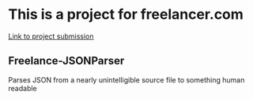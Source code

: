 # This is a project for freelancer.com
[Link to project submission](https://www.freelancer.com/contest/extract-website-and-json-file-data-to-create-simple-json-file-and-python-script-to-automate-extraction-of-similar-json-files-2342459-byentry-87300509)

## Freelance-JSONParser
Parses JSON from a nearly unintelligible source file to something human readable
